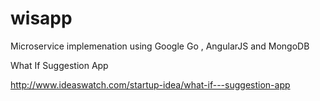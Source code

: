 # wisapp
Microservice implemenation using Google Go , AngularJS and MongoDB

What If Suggestion App

http://www.ideaswatch.com/startup-idea/what-if---suggestion-app